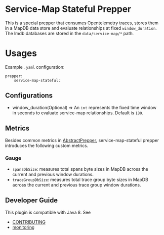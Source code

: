 # Service-Map Stateful Prepper

This is a special prepper that consumes Opentelemetry traces, stores them in a MapDB data store and evaluate relationships at fixed ```window_duration```. 
The lmdb databases are stored in the ```data/service-map/*``` path.

# Usages
Example `.yaml` configuration:
```
prepper:
    service-map-stateful:
```

## Configurations

* window_duration(Optional) => An `int` represents the fixed time window in seconds to evaluate service-map relationships. Default is ```180```. 

## Metrics
Besides common metrics in [AbstractPrepper](https://github.com/opendistro-for-elasticsearch/data-prepper/blob/master/data-prepper-api/src/main/java/com/amazon/dataprepper/model/prepper/AbstractPrepper.java), service-map-stateful prepper introduces the following custom metrics.

### Gauge
- `spansDbSize`: measures total spans byte sizes in MapDB across the current and previous window durations.
- `traceGroupDbSize`: measures total trace group byte sizes in MapDB across the current and previous trace group window durations. 

## Developer Guide
This plugin is compatible with Java 8. See 
- [CONTRIBUTING](https://github.com/opendistro-for-elasticsearch/data-prepper/blob/master/CONTRIBUTING.md) 
- [monitoring](https://github.com/opendistro-for-elasticsearch/data-prepper/blob/master/docs/readme/monitoring.md)